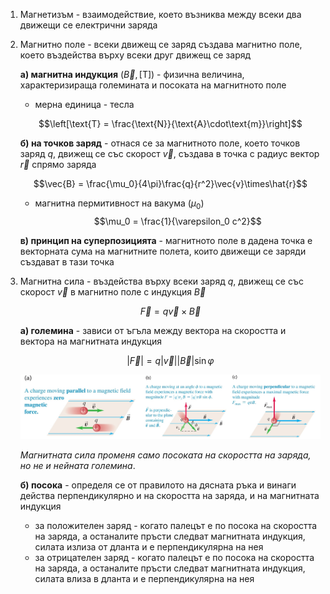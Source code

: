 1. Магнетизъм - взаимодействие, което възниква между всеки два движещи се електрични заряда
2. Магнитно поле - всеки движещ се заряд създава магнитно поле, което въздейства върху всеки друг движещ се заряд
	
	**а) магнитна индукция** ($\vec{B}, [\text{T}]$) - физична величина, характеризираща големината и посоката на магнитното поле
	- мерна единица - тесла
	
	$$\left[\text{T} = \frac{\text{N}}{\text{A}\cdot\text{m}}\right]$$
	
	**б) на точков заряд** - отнася се за магнитното поле, което точков заряд $q$, движещ се със скорост $\vec{v}$, създава в точка с радиус вектор $\vec{r}$ спрямо заряда
	
	$$\vec{B} = \frac{\mu_0}{4\pi}\frac{q}{r^2}\vec{v}\times\hat{r}$$
	- магнитна пермитивност на вакума ($\mu_0$)
	$$\mu_0 = \frac{1}{\varepsilon_0 c^2}$$
	
	**в) принцип на суперпозицията** - магнитното поле в дадена точка е векторната сума на магнитните полета, които движещи се заряди създават в тази точка

3. Магнитна сила - въздейства върху всеки заряд $q$, движещ се със скорост $\vec{v}$ в магнитно поле с индукция $\vec{B}$
	
	$$\vec{F} = q\vec{v}\times\vec{B}$$
	
	**а) големина** - зависи от ъгъла между вектора на скоростта и вектора на магнитната индукция
	
	$$|\vec{F}|= q|\vec{v}||\vec{B}|\sin \varphi$$
	
	![Големина на магнитна сила](Resources/Големина%20на%20магнитна%20сила.jpg)
	
	*Магнитната сила променя само посоката на скоростта на заряда, но не и нейната големина*.
	
	**б) посока** - определя се от правилото на дясната ръка и винаги действа перпендикулярно и на скоростта на заряда, и на магнитната индукция
	- за положителен заряд - когато палецът е по посока на скоростта на заряда, а останалите пръсти следват магнитната индукция, силата излиза от дланта и е перпендикулярна на нея
	- за отрицателен заряд - когато палецът е по посока на скоростта на заряда, а останалите пръсти следват магнитната индукция, силата влиза в дланта и е перпендикулярна на нея
	